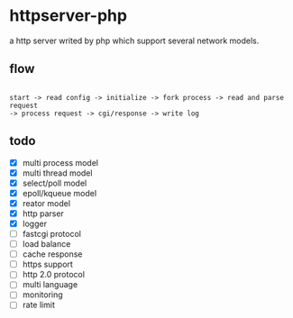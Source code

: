 # httpserver-php

a http server writed by php which support several network models.

## flow

```

start -> read config -> initialize -> fork process -> read and parse request 
-> process request -> cgi/response -> write log

``` 

## todo

- [X] multi process model
- [X] multi thread model
- [X] select/poll model
- [X] epoll/kqueue model
- [X] reator model
- [X] http parser
- [X] logger
- [ ] fastcgi protocol
- [ ] load balance
- [ ] cache response
- [ ] https support
- [ ] http 2.0 protocol
- [ ] multi language
- [ ] monitoring
- [ ] rate limit